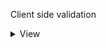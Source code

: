 Client side validation
<details>
<summary>View</summary>
```c#
	@using (Html.BeginForm(actionName: "AddCustomer", controllerName: "Home", method: FormMethod.Post))
	    {
		<div class="row">
		    <div class="col-lg-2">
			@Html.LabelFor(m => m.customer.CustomerName)
		    </div>
		    <div class="col-lg-2">
			@Html.TextBoxFor(m => m.customer.CustomerName, "", new { id = "CustomerName" })
		    </div>
		</div>
		<div class="row">
		    <div class="col-lg-4">
			@Html.ValidationMessageFor(m => m.customer.CustomerName, "", new { @class = "text-danger" })
		    </div>
		</div>
		(...)
	    }
```
</detail>
	
<picture>
 <source media="(prefers-color-scheme: dark)" srcset="YOUR-DARKMODE-IMAGE">
 <source media="(prefers-color-scheme: light)" srcset="YOUR-LIGHTMODE-IMAGE">
 <img alt="YOUR-ALT-TEXT" src="FormShowingValidationMessage.png">
</picture>
